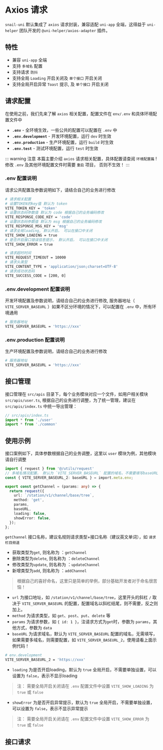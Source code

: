 # Axios 请求
`snail-uni` 默认集成了 `axios` 请求封装，兼容适配 `uni-app` 全端，这得益于 `uni-helper` 团队开发的 `@uni-helper/axios-adapter` 插件。

## 特性
- 兼容 `uni-app` 全端
- 支持 `多域名` 配置
- 支持请求 `防抖`
- 支持全局 `Loading` 开启关闭及 `单个接口` 开启关闭
- 支持全局开启异常 `Toast` 提示, 及 `单个接口` 开启关闭
  
## 请求配置
在使用之前，我们先来了解 `axios` 相关配置，配置文件在 `env/.env` 和具体环境配置文件中
- **`.env`** - 全环境生效，一些公共的配置可以配置在 `.env` 中
- **`.env.development`** - 开发环境配置，运行 `dev` 时生效
- **`.env.production`** - 生产环境配置，运行 `build` 时生效
- **`.env.test`** - 测试环境配置，运行 `test` 时生效

::: warning 注意
本篇主要介绍 `axios` 请求相关配置，具体配置请查阅 `环境配置篇` ! 修改 `.env` 及其他环境配置文件时需要 `重启` 项目， 否则不生效！
:::

### .env 配置说明
请求公共配置及参数说明如下，请结合自己的业务进行修改
```sh
# 请求相关配置
# 设置TOKEN的key值 默认为 token
VITE_TOKEN_KEY = 'token'
# 设置状态码参数值 默认为 code 根据自己的业务编码修改
VITE_RESPONSE_CODE_KEY = 'code'
# 设置状态码参数值 默认为 msg 根据自己的业务编码修改
VITE_RESPONSE_MSG_KEY = 'msg'
# 请求全局loading, 默认开启， 可以在接口中关闭
VITE_SHOW_LOADING = true
# 是否开启接口错误信息提示， 默认开启， 可以在接口中关闭
VITE_SHOW_ERROR = true

# 请求超时时间
VITE_REQUEST_TIMEOUT = 10000
# 请求头类型
VITE_CONTENT_TYPE = 'application/json;charset=UTF-8'
# 请求成功状态码
VITE_SUCCESS_CODE = [200, 0]

```
### .env.development 配置说明
开发环境配置及参数说明，请结合自己的业务进行修改, 服务器地址（ `VITE_SERVER_BASEURL` ）如果不区分环境的情况下，可以配置在 `.env` 中，所有环境通用

```sh
# 服务器地址
VITE_SERVER_BASEURL = 'https://xxx'

```
### .env.production 配置说明
生产环境配置及参数说明，请结合自己的业务进行修改
```sh
# 服务器地址
VITE_SERVER_BASEURL = 'https://xxx'
```

## 接口管理
接口管理在 `src/apis` 目录下，每个业务模块对应一个文件，如用户相关模块 `src/apis/user.ts`, 根据自己的业务进行调整，为了统一管理，建议在 `src/apis/index.ts` 中统一导出管理：
```ts
// src/apis/index.ts
import * from './user'
import * from './common'
```

## 使用示例
接口案例如下，具体参数根据自己的业务调整，这里以 `user` 模块为例，其他模块请自行调整

```ts
import { request } from '@/utils/request'
// 多域名情况配置， 默认为 `VITE_SERVER_BASEURL` 配置的域名，不需要填写baseURL
const { VITE_SERVER_BASEURL_2: baseURL } = import.meta.env;

export const getChannel = (params: any) => {
  return request({
    url: `/station/v1/channel/base/tree`,
    method: 'get',
    params,
    baseURL,
    loading: false,
    showError: false,
  });
};
```
`getChannel` 接口名称，建议名规则请求类型+接口名称（建议英文单词），如 `请求栏目频道`
  - 获取类型为`get`, 则名称为 ：`getChannel`
  - 删除类型为`delete`, 则名称为 ：`deleteChannel`
  - 修改类型为`update`, 则名称为 ：`updateChannel`
  - 新增类型为`add`, 则名称为 ：`addChannel`
> 根据自己的喜好命名，这里只是简单的举例，部分基础开发者对于命名很苦恼！

- `url` 为接口地址，如 `/station/v1/channel/base/tree`，这里开头的斜杠 `/` 取决于 `VITE_SERVER_BASEURL` 的配置，配置域名以斜杠结尾，则不需要，反之则加上。
- `method` 为请求类型，如 `get`、`post`、`put`、`delete` 等
- `params` 为请求参数，如 `{ id: 1 }`，注请求方式为`get`时，参数为 `params`，其他方式，参数为 `data`
- `baseURL` 为请求域名，默认为 `VITE_SERVER_BASEURL` 配置的域名，无需填写，如果需要多域名，则需要配置，如 `VITE_SERVER_BASEURL_2`，使用请看上面示例代码！
```sh
# env.development
VITE_SERVER_BASEURL_2 = 'https://xxx'
```
- `loading` 为是否开启loading，默认为 `true` 全局开启，不需要单独设置，可以设置为 `false`，表示不显示loading
> 注： 需要全局开启关闭请在 `.env` 配置文件中设置 `VITE_SHOW_LOADING` 为 `true` 或 `false`
- `showError` 为是否开启异常提示，默认为 `true` 全局开启，不需要单独设置，可以设置为 `false`，表示不显示异常提示
> 注： 需要全局开启关闭请在 `.env` 配置文件中设置 `VITE_SHOW_ERROR` 为 `true` 或 `false`
## 接口请求
